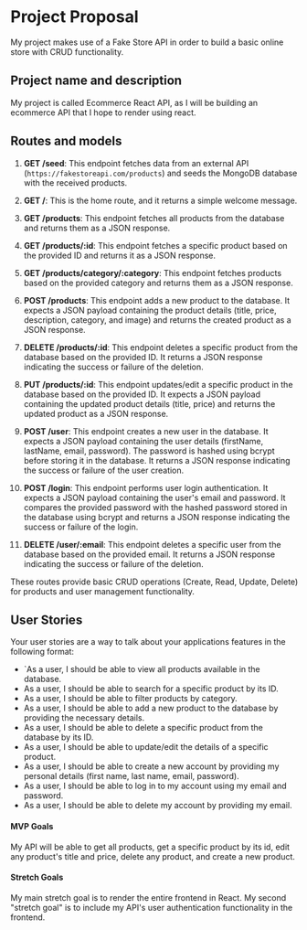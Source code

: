 # Project Proposal

My project makes use of a Fake Store API in order to build a basic online store with CRUD functionality.

## Project name and description

My project is called Ecommerce React API, as I will be building an ecommerce API that I hope to render using react.

## Routes and models

1. **GET /seed**: This endpoint fetches data from an external API (`https://fakestoreapi.com/products`) and seeds the MongoDB database with the received products.

2. **GET /**: This is the home route, and it returns a simple welcome message.

3. **GET /products**: This endpoint fetches all products from the database and returns them as a JSON response.

4. **GET /products/:id**: This endpoint fetches a specific product based on the provided ID and returns it as a JSON response.

5. **GET /products/category/:category**: This endpoint fetches products based on the provided category and returns them as a JSON response.

6. **POST /products**: This endpoint adds a new product to the database. It expects a JSON payload containing the product details (title, price, description, category, and image) and returns the created product as a JSON response.

7. **DELETE /products/:id**: This endpoint deletes a specific product from the database based on the provided ID. It returns a JSON response indicating the success or failure of the deletion.

8. **PUT /products/:id**: This endpoint updates/edit a specific product in the database based on the provided ID. It expects a JSON payload containing the updated product details (title, price) and returns the updated product as a JSON response.

9. **POST /user**: This endpoint creates a new user in the database. It expects a JSON payload containing the user details (firstName, lastName, email, password). The password is hashed using bcrypt before storing it in the database. It returns a JSON response indicating the success or failure of the user creation.

10. **POST /login**: This endpoint performs user login authentication. It expects a JSON payload containing the user's email and password. It compares the provided password with the hashed password stored in the database using bcrypt and returns a JSON response indicating the success or failure of the login.

11. **DELETE /user/:email**: This endpoint deletes a specific user from the database based on the provided email. It returns a JSON response indicating the success or failure of the deletion.

These routes provide basic CRUD operations (Create, Read, Update, Delete) for products and user management functionality.

## User Stories

Your user stories are a way to talk about your applications features in the following format:

- `As a user, I should be able to view all products available in the database.
- As a user, I should be able to search for a specific product by its ID.
- As a user, I should be able to filter products by category.
- As a user, I should be able to add a new product to the database by providing the necessary details.
- As a user, I should be able to delete a specific product from the database by its ID.
- As a user, I should be able to update/edit the details of a specific product.
- As a user, I should be able to create a new account by providing my personal details (first name, last name, email, password).
- As a user, I should be able to log in to my account using my email and password.
- As a user, I should be able to delete my account by providing my email.

#### MVP Goals

My API will be able to get all products, get a specific product by its id, edit any product's title and price, delete any product, and create a new product.

#### Stretch Goals

My main stretch goal is to render the entire frontend in React.
My second "stretch goal" is to include my API's user authentication functionality in the frontend.
